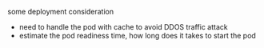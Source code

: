 some deployment consideration
- need to handle the pod with cache to avoid DDOS traffic attack
- estimate the pod readiness time, how long does it takes to start the pod
